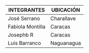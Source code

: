 | INTEGRANTES  | UBICACIÓN |
| ------------- | ------------- |
| José Serrano  | Charallave  |
| Fabiola Montilla  | Caracas  |
| Josephb R  | Caracas  |
| Luis Barranco  | Naguanagua  |
